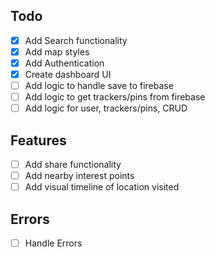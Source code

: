 ## Todo

- [x] Add Search functionality
- [x] Add map styles
- [x] Add Authentication
- [x] Create dashboard UI
- [ ] Add logic to handle save to firebase
- [ ] Add logic to get trackers/pins from firebase
- [ ] Add logic for user, trackers/pins, CRUD

## Features

- [ ] Add share functionality
- [ ] Add nearby interest points
- [ ] Add visual timeline of location visited

## Errors

- [ ] Handle Errors
